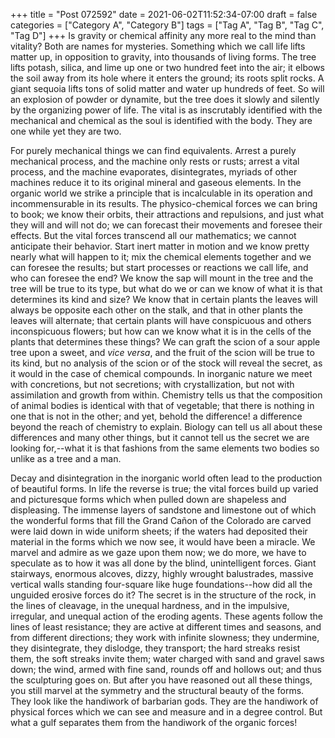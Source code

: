 +++
title = "Post 072592"
date = 2021-06-02T11:52:34-07:00
draft = false
categories = ["Category A", "Category B"]
tags = ["Tag A", "Tag B", "Tag C", "Tag D"]
+++
Is gravity or chemical affinity any more real to the mind than vitality? Both are names for mysteries. Something which we call life lifts matter up, in opposition to gravity, into thousands of living forms. The tree lifts potash, silica, and lime up one or two hundred feet into the air; it elbows the soil away from its hole where it enters the ground; its roots split rocks. A giant sequoia lifts tons of solid matter and water up hundreds of feet. So will an explosion of powder or dynamite, but the tree does it slowly and silently by the organizing power of life. The vital is as inscrutably identified with the mechanical and chemical as the soul is identified with the body. They are one while yet they are two.

For purely mechanical things we can find equivalents. Arrest a purely mechanical process, and the machine only rests or rusts; arrest a vital process, and the machine evaporates, disintegrates, myriads of other machines reduce it to its original mineral and gaseous elements. In the organic world we strike a principle that is incalculable in its operation and incommensurable in its results. The physico-chemical forces we can bring to book; we know their orbits, their attractions and repulsions, and just what they will and will not do; we can forecast their movements and foresee their effects. But the vital forces transcend all our mathematics; we cannot anticipate their behavior. Start inert matter in motion and we know pretty nearly what will happen to it; mix the chemical elements together and we can foresee the results; but start processes or reactions we call life, and who can foresee the end? We know the sap will mount in the tree and the tree will be true to its type, but what do we or can we know of what it is that determines its kind and size? We know that in certain plants the leaves will always be opposite each other on the stalk, and that in other plants the leaves will alternate; that certain plants will have conspicuous and others inconspicuous flowers; but how can we know what it is in the cells of the plants that determines these things? We can graft the scion of a sour apple tree upon a sweet, and _vice versa_, and the fruit of the scion will be true to its kind, but no analysis of the scion or of the stock will reveal the secret, as it would in the case of chemical compounds. In inorganic nature we meet with concretions, but not secretions; with crystallization, but not with assimilation and growth from within. Chemistry tells us that the composition of animal bodies is identical with that of vegetable; that there is nothing in one that is not in the other; and yet, behold the difference! a difference beyond the reach of chemistry to explain. Biology can tell us all about these differences and many other things, but it cannot tell us the secret we are looking for,--what it is that fashions from the same elements two bodies so unlike as a tree and a man.

Decay and disintegration in the inorganic world often lead to the production of beautiful forms. In life the reverse is true; the vital forces build up varied and picturesque forms which when pulled down are shapeless and displeasing. The immense layers of sandstone and limestone out of which the wonderful forms that fill the Grand Cañon of the Colorado are carved were laid down in wide uniform sheets; if the waters had deposited their material in the forms which we now see, it would have been a miracle. We marvel and admire as we gaze upon them now; we do more, we have to speculate as to how it was all done by the blind, unintelligent forces. Giant stairways, enormous alcoves, dizzy, highly wrought balustrades, massive vertical walls standing four-square like huge foundations--how did all the unguided erosive forces do it? The secret is in the structure of the rock, in the lines of cleavage, in the unequal hardness, and in the impulsive, irregular, and unequal action of the eroding agents. These agents follow the lines of least resistance; they are active at different times and seasons, and from different directions; they work with infinite slowness; they undermine, they disintegrate, they dislodge, they transport; the hard streaks resist them, the soft streaks invite them; water charged with sand and gravel saws down; the wind, armed with fine sand, rounds off and hollows out; and thus the sculpturing goes on. But after you have reasoned out all these things, you still marvel at the symmetry and the structural beauty of the forms. They look like the handiwork of barbarian gods. They are the handiwork of physical forces which we can see and measure and in a degree control. But what a gulf separates them from the handiwork of the organic forces!
